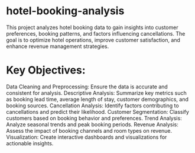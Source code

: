 # hotel-booking-analysis
This project analyzes hotel booking data to gain insights into customer preferences, booking patterns, and factors influencing cancellations. The goal is to optimize hotel operations, improve customer satisfaction, and enhance revenue management strategies.

# Key Objectives:
Data Cleaning and Preprocessing: Ensure the data is accurate and consistent for analysis.
Descriptive Analysis: Summarize key metrics such as booking lead time, average length of stay, customer demographics, and booking sources.
Cancellation Analysis: Identify factors contributing to cancellations and predict their likelihood.
Customer Segmentation: Classify customers based on booking behavior and preferences.
Trend Analysis: Analyze seasonal trends and peak booking periods.
Revenue Analysis: Assess the impact of booking channels and room types on revenue.
Visualization: Create interactive dashboards and visualizations for actionable insights.
